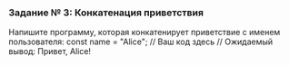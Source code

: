 ### Задание № 3: Конкатенация приветствия

Напишите программу, которая конкатенирует приветствие с именем пользователя: const name = "Alice"; // Ваш код здесь // Ожидаемый вывод: Привет, Alice!
